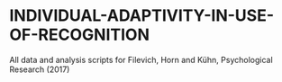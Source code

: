 # INDIVIDUAL-ADAPTIVITY-IN-USE-OF-RECOGNITION
All data and analysis scripts for Filevich, Horn and Kühn, Psychological Research (2017) 
